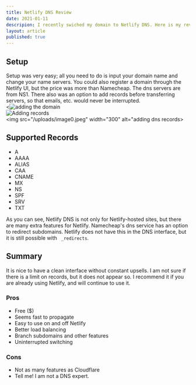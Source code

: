 ```yaml
---
title: Netlify DNS Review
date: 2021-01-11
descripion: I recently swiched my domain to Netlify DNS. Here is my review.
layout: article
published: true
---
```

## Setup
Setup was very easy; all you need to do is input your domain name and change your name servers. You could also register a domain through the Netlify UI, but the price was more than Namecheap. The dns servers are from NS1. There also was an option to add records before transferring servers, so that emails, etc. would never be interrupted. <br>
<<img src="/uploads/img4.jpeg" width="300" alt="adding the domain"><br><img src="/uploads/image2.jpg" width="300" alt="Adding records"><br><img src="/uploads/image0.jpeg" width="300" alt="adding dns records><br>

## Supported Records
- A
- AAAA
- ALIAS
- CAA
- CNAME
- MX
- NS
- SPF
- SRV
- TXT


As you can see, Netlify DNS is not only for Netlify-hosted sites, but there are many extra features for Netlify.
Namecheap's dns service has an option to redirect subdomains. Netlify does not have this in the DNS interface, but it is still possible with ` _redirects`.
## Summary
It is nice to have a clean interface without constant upsells. I am not sure if there is a limit on records, but it does not appear so. I recommend it if you are already using Netlify, and will continue to use it.

### Pros
- Free ($)
- Seems fast to propagate
- Easy to use on and off Netlify
- Better load balancing
- Branch subdomains and other features
- Uninterrupted switching
### Cons 
- Not as many features as Cloudflare
- Tell me! I am not a DNS expert.

 
